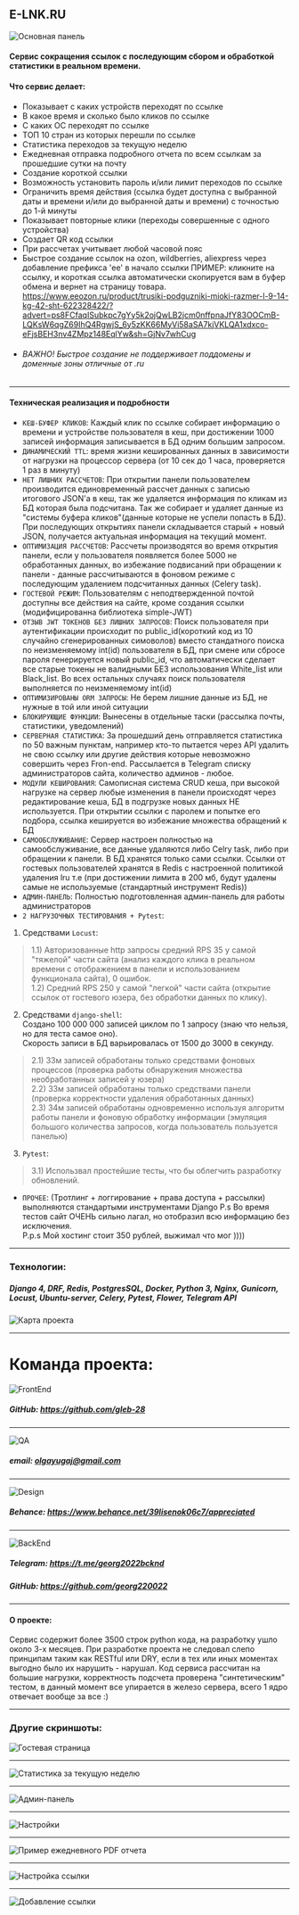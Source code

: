 ## E-LNK.RU 
![Основная панель](https://github.com/georg220022/e-lnk_backend/blob/main/images/%D0%9F%D0%B0%D0%BD%D0%B5%D0%BB%D1%8C_1.png)
#### Сервис сокращения ссылок с последующим сбором и обработкой статистики в реальном времени.

#### Что сервис делает:
-  Показывает с каких устройств переходят по ссылке
- В какое время и сколько было кликов по ссылке
- С каких ОС переходят по ссылке
- ТОП 10 стран из которых перешли по ссылке
- Статистика переходов за текущую неделю
- Ежедневная отправка подробного отчета по всем ссылкам за прошедшие сутки на почту
- Создание короткой ссылки
- Возможность установить пароль и/или лимит переходов по ссылке
- Ограничить время действия (ссылка будет доступна с выбранной даты и времени и/или до выбранной даты и времени)
с точностью до 1-й минуты
- Показывает повторные клики (переходы совершенные с одного устройства) 
- Создает QR код ссылки
- При рассчетах учитывает любой часовой пояс
- Быстрое создание ссылок на ozon, wildberries, aliexpress через добавление префикса 'ee' в начало ссылки
ПРИМЕР:
кликните на ссылку, и короткая ссылка автоматически скопируется вам в буфер обмена и вернет на страницу товара.
https://www.eeozon.ru/product/trusiki-podguzniki-mioki-razmer-l-9-14-kg-42-sht-622328422/?advert=ps8FCfaqISubkpc7gYy5k2ojQwLB2jcm0nffpnaJfY83OOCmB-LQKsW6qgZ69IhQ4RgwjS_6y5zKK66MyVi58aSA7kjVKLQA1xdxco-eFjsBEH3nv4ZMpz148EqlYw&sh=GjNv7whCug
- ###### ВАЖНО! Быстрое создание не поддерживает поддомены и доменные зоны отличные от .ru
***
#### Техническая реализация и подробности
- ```КЕШ-БУФЕР КЛИКОВ```: Каждый клик по ссылке собирает информацию о времени и устройстве пользователя в кеш, при достижении 1000 записей информация записывается в БД одним большим запросом.
- ```ДИНАМИЧЕСКИЙ TTL```: время жизни кешированных данных в зависимости от нагрузки на процессор сервера (от 10 сек до 1 часа, проверяется 1 раз в минуту)
- ```НЕТ ЛИШНИХ РАССЧЕТОВ```: При открытии панели пользователем производится единовременный рассчет данных с записью итогового JSON'a в кеш, так же удаляется информация по кликам из БД которая была подсчитана. Так же собирает и удаляет данные из "системы буфера кликов"(данные которые не успели попасть в БД). При последующих открытиях панели складывается старый + новый JSON, получается актуальная информация на текущий момент.
- ```ОПТИМИЗАЦИЯ РАССЧЕТОВ```: Рассчеты производятся во время открытия панели, если у пользователя появляется более 5000 не обработанных данных, во избежание подвисаний при обращении к панели - данные рассчитываются в фоновом режиме с последующим удалением подсчитанных данных (Celery task).
- ```ГОСТЕВОЙ РЕЖИМ```: Пользователям с неподтвержденной почтой доступны все действия на сайте, кроме создания ссылки (модифицированна библиотека simple-JWT)
- ```ОТЗЫВ JWT ТОКЕНОВ БЕЗ ЛИШНИХ ЗАПРОСОВ```: Поиск пользователя при аутентификации происходит по public_id(короткий код из 10 случайно сгенерированных симоволов) вместо стандатного поиска по неизменяемому int(id) пользователя в БД, при смене или сбросе пароля генерируется новый public_id, что автоматически сделает все старые токены не валидными БЕЗ использования White_list или Black_list. Во всех остальных случаях поиск пользователя выполняется по неизменяемому int(id)
- ```ОПТИМИЗИРОВАНЫ ORM ЗАПРОСЫ```: Не берем лишние данные из БД, не нужные в той или иной ситуации
- ```БЛОКИРУЮЩИЕ ФУНКЦИИ```: Вынесены в отдельные таски (рассылка почты, статистики, уведомлений)
- ```СЕРВЕРНАЯ СТАТИСТИКА```: За прошедший день отправляется статистика по 50 важным пунктам, например кто-то пытается через API удалить не свою ссылку или другие действия которые невозможно совершить через Fron-end. Рассылается в Telegram списку администраторов сайта, количество админов - любое.
- ```МОДУЛИ КЕШИРОВАНИЯ```: Самописная система CRUD кеша, при высокой нагрузке на сервер любые изменения в панели происходят через редактирование кеша, БД в подгрузке новых данных НЕ используется.
При открытии ссылки с паролем и попытке его подбора, ссылка кешируется во избежание множества обращений к БД
- ```САМООБСЛУЖИВАНИЕ```: Сервер настроен полностью на самообслуживание, все данные удаляются либо Celry task, либо при обращении к панели. В БД хранятся только сами ссылки. Ссылки от гостевых пользователей хранятся в Redis с настроенной политикой удаления lru т.е (при достижении лимита в 200 мб, будут удалены самые не используемые (стандартный инструмент Redis))
- ```АДМИН-ПАНЕЛЬ```: Полностью подготовленная админ-панель для работы администраторов
- ```2 НАГРУЗОЧНЫХ ТЕСТИРОВАНИЯ + Pytest```:

1) Средствами ```Locust```:
> 1.1) Авторизованные http запросы средний RPS 35 у самой "тяжелой" части сайта (анализ каждого клика в реальном времени с отображением в панели и использованием функционала сайта), 0 ошибок.  
> 1.2) Средний RPS 250 у самой "легкой" части сайта (открытие ссылок от гостевого юзера, без обработки данных по клику).  
2) Средствами ```django-shell```:  
Создано 100 000 000 записей циклом по 1 запросу (знаю что нельзя, но для теста самое оно).  
Скорость записи в БД варьировалась от 1500 до 3000 в секунду.  
> 2.1) 33м записей обработаны только средствами фоновых процессов (проверка работы обнаружения множества необработанных записей у юзера)  
> 2.2) 33м записей обработаны только средствами панели (проверка корректности удаления обработанных данных)  
> 2.3) 34м записей обработаны одновременно используя алгоритм работы панели и фоновую обработку информации (эмуляция большого количества запросов, когда пользователь пользуется панелью)  
3) ```Pytest```:  
> 3.1) Использвал простейшие тесты, что бы облегчить разработку обновлений.  
- ```ПРОЧЕЕ```: (Тротлинг + логгирование + права доступа + рассылки) выполняются стандартыми инструментами Django
 P.s Во время тестов сайт ОЧЕНЬ сильно лагал, но отобразил всю информацию без исключения.  
P.p.s Мой хостинг стоит 350 рублей, выжимал что мог ))))  

***
### Технологии:
##### Django 4, DRF, Redis, PostgresSQL, Docker, Python 3, Nginx, Gunicorn, Locust, Ubuntu-server, Celery, Pytest, Flower, Telegram API
![Карта проекта](https://github.com/georg220022/e-lnk_backend/blob/main/images/example.png)
***  
# Команда проекта:  
![FrontEnd](https://img.shields.io/badge/DEVELOPER-FronEnd-brightgreen?style=for-the-badge)  
##### GitHub: https://github.com/gleb-28
***
![QA](https://img.shields.io/badge/Engineer-QA-brightgreen?style=for-the-badge)  
##### email: olgayugaj@gmail.com
***
![Design](https://img.shields.io/badge/Designer-UX%2FUI-brightgreen?style=for-the-badge)  
##### Behance: https://www.behance.net/39lisenok06c7/appreciated
***
![BackEnd](https://img.shields.io/badge/Developer-BackEnd-brightgreen?style=for-the-badge)  
##### Telegram: https://t.me/georg2022bcknd
##### GitHub: https://github.com/georg220022  
***  
#### О проекте:  
Сервис содержит более 3500 строк python кода, на разработку ушло около 3-х месяцев.
При разработке проекта не следовал слепо принципам таким как RESTful или DRY, если в тех или иных моментах выгодно было их нарушить - нарушал.
Код сервиса рассчитан на большие нагрузки, корректность подсчета проверена "синтетическим" тестом, в данный момент все упирается в железо сервера, всего 1 ядро отвечает вообще за все :)  
***
### Другие скриншоты:
![Гостевая страница](https://github.com/georg220022/e-lnk_backend/blob/main/images/%D1%81%D1%82%D0%B0%D1%80%D1%82.png)
***
![Статистика за текущую неделю](https://github.com/georg220022/e-lnk_backend/blob/main/images/%D0%9F%D0%B0%D0%BD%D0%B5%D0%BB%D1%8C_%D0%B4%D0%BD%D0%B8_%D0%BD%D0%B5%D0%B4%D0%B5%D0%BB%D0%B8.png)
***
![Админ-панель](https://github.com/georg220022/e-lnk_backend/blob/main/images/%D0%B0%D0%B4%D0%BC%D0%B8%D0%BD%D0%BA%D0%B0.png)
***
![Настройки](https://github.com/georg220022/e-lnk_backend/blob/main/images/%D0%BD%D0%B0%D1%81%D1%82%D1%80%D0%BE%D0%B9%D0%BA%D0%B8.png)
***
![Пример ежедневного PDF отчета](https://github.com/georg220022/e-lnk_backend/blob/main/images/%D0%BF%D0%B4%D1%84_%D0%BE%D1%82%D1%87%D0%B5%D1%82.png)
***
![Настройка ссылки](https://github.com/georg220022/e-lnk_backend/blob/main/images/%D1%81%D0%BC%D0%B5%D0%BD%D0%B0_%D0%B8%D0%BC%D0%B5%D0%BD%D0%B8_%D0%B8_%D0%BF%D0%B0%D1%80%D0%BE%D0%BB%D1%8F.png)
***
![Добавление ссылки](https://github.com/georg220022/e-lnk_backend/blob/main/images/%D1%81%D0%BE%D0%B7%D0%B4%D0%B0%D0%BD%D0%B8%D0%B5%20%D1%81%D1%81%D1%8B%D0%BB%D0%BA%D0%B8.png)

